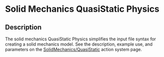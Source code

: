 # Solid Mechanics QuasiStatic Physics

## Description

The solid mechanics QuasiStatic Physics simplifies the input file syntax for creating a solid mechanics model. See the description, example use, and parameters on the [SolidMechanics/QuasiStatic](/Physics/SolidMechanics/QuasiStatic/index.md) action system page.
